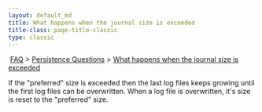 ```yaml
---
layout: default_md
title: What happens when the journal size is exceeded 
title-class: page-title-classic
type: classic
---
```


 [FAQ](faq) > [Persistence Questions](persistence-questions) > [What happens when the journal size is exceeded](what-happens-when-the-journal-size-is-exceeded)


If the "preferred" size is exceeded then the last log files keeps growing until the first log files can be overwritten. When a log file is overwritten, it's size is reset to the "preferred" size.

